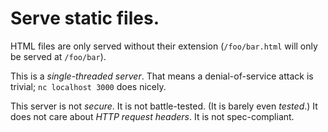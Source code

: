 # Serve static files.

HTML files are only served without their extension (`/foo/bar.html` will only be served at `/foo/bar`).

This is a *single-threaded server*. That means a denial-of-service attack is trivial; `nc localhost 3000` does nicely.

This server is not *secure*. It is not battle-tested. (It is barely even *tested*.) It does not care about *HTTP request headers*. It is not spec-compliant.
